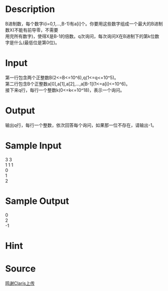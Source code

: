 
# Description

<div class="content"><div>B进制数，每个数字i(i=0,1,...,B-1)有a[i]个。你要用这些数字组成一个最大的B进制数X(不能有前导零，不需要</div>
<div>用完所有数字)，使得X是B-1的倍数。q次询问，每次询问X在B进制下的第k位数字是什么(最低位是第0位)。</div>
<p></p></div>

# Input

<div class="content"><div>第一行包含两个正整数B(2&lt;=B&lt;=10^6),q(1&lt;=q&lt;=10^5)。</div>
<div>第二行包含B个正整数a[0],a[1],a[2],...,a[B-1](1&lt;=a[i]&lt;=10^6)。</div>
<div>接下来q行，每行一个整数k(0&lt;=k&lt;=10^18)，表示一个询问。</div>
<p></p></div>

# Output

<div class="content"><div>输出q行，每行一个整数，依次回答每个询问，如果那一位不存在，请输出-1。</div>
<p></p></div>

# Sample Input

<div class="content"><span class="sampledata">3 3<br/>
1 1 1<br/>
0<br/>
1<br/>
2</span></div>

# Sample Output

<div class="content"><span class="sampledata">0<br/>
2<br/>
-1</span></div>

# Hint

<div class="content"><p></p></div>

# Source

<div class="content"><p><a href="problemset.php?search=鸣谢Claris上传">鸣谢Claris上传</a></p></div>

